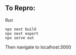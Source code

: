 ## To Repro:

Run 

```
npx next build
npx next export
npx serve out
```

Then navigate to localhost:3000